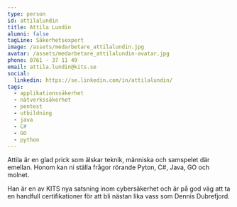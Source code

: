 ```yaml
---
type: person
id: attilalundin
title: Attila Lundin
alumni: false
tagLine: Säkerhetsexpert
image: /assets/medarbetare_attilalundin.jpg
avatar: /assets/medarbetare_attilalundin-avatar.jpg
phone: 0761 - 37 11 49
email: attila.lundin@kits.se
social:
  linkedin: https://se.linkedin.com/in/attilalundin/
tags:
  - applikationssäkerhet
  - nätverkssäkerhet
  - pentest
  - utbildning
  - java
  - C#
  - GO
  - python
---
```


Attila är en glad prick som älskar teknik, människa och samspelet där emellan. Honom kan ni ställa frågor rörande Pyton, C#, Java, GO och molnet. 

Han är en av KITS nya satsning inom cybersäkerhet och är på god väg att ta en handfull certifikationer för att bli nästan lika vass som Dennis Dubrefjord.  